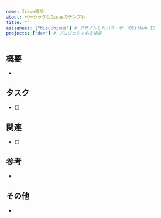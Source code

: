 ```yaml
---
name: Issue追加
about: ベーシックなIssueのテンプレ
title: ""
assignees: ["hisuihisui"] # アサインしたいユーザーのGitHub ID
projects: ["dev"] # プロジェクト名を指定
---
```


## 概要
<!-- このIssueの目的や背景を記載してください -->
-

## タスク
- [ ]

## 関連
- [ ]

## 参考
-

## その他
<!-- その他の情報やスクリーンショットを記載してください -->
-
